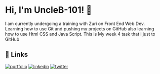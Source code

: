 # Hi, I'm UncleB-101! 👋

I am currently undergoing a training with Zuri on Front End Web Dev. 
Learning how to use Git and pushing my projects on GitHub also learning how to use Html CSS and Java Script.
This is My week 4 task that i just to GitHub

## 🔗 Links
[![portfolio](https://img.shields.io/badge/my_portfolio-000?style=for-the-badge&logo=ko-fi&logoColor=white)](https://replit.com/@BrightVictor/Portifolio-Task?v=2)
[![linkedin](https://img.shields.io/badge/linkedin-0A66C2?style=for-the-badge&logo=linkedin&logoColor=white)](https://www.linkedin.com/in/bright-victor-4b7833a7/)
[![twitter](https://img.shields.io/badge/twitter-1DA1F2?style=for-the-badge&logo=twitter&logoColor=white)](https://twitter.com/BRIGHTVICTOR)
